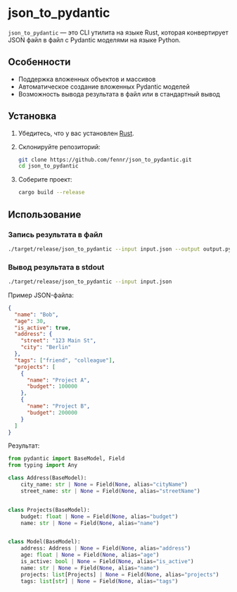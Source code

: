 # json_to_pydantic

`json_to_pydantic` — это CLI утилита на языке Rust, которая конвертирует JSON файл в файл с Pydantic моделями на языке Python.

## Особенности

- Поддержка вложенных объектов и массивов
- Автоматическое создание вложенных Pydantic моделей
- Возможность вывода результата в файл или в стандартный вывод

## Установка

1. Убедитесь, что у вас установлен [Rust](https://www.rust-lang.org/).
2. Склонируйте репозиторий:

    ```bash
    git clone https://github.com/fennr/json_to_pydantic.git
    cd json_to_pydantic
    ```

3. Соберите проект:

    ```bash
    cargo build --release
    ```

## Использование

### Запись результата в файл

```bash
./target/release/json_to_pydantic --input input.json --output output.py
```

### Вывод результата в stdout

```bash
./target/release/json_to_pydantic --input input.json
```

Пример JSON-файла:

```json
{
  "name": "Bob",
  "age": 30,
  "is_active": true,
  "address": {
    "street": "123 Main St",
    "city": "Berlin"
  },
  "tags": ["friend", "colleague"],
  "projects": [
    {
      "name": "Project A",
      "budget": 100000
    },
    {
      "name": "Project B",
      "budget": 200000
    }
  ]
}
```

Результат:

```py
from pydantic import BaseModel, Field
from typing import Any

class Address(BaseModel):
    city_name: str | None = Field(None, alias="cityName")
    street_name: str | None = Field(None, alias="streetName")


class Projects(BaseModel):
    budget: float | None = Field(None, alias="budget")
    name: str | None = Field(None, alias="name")


class Model(BaseModel):
    address: Address | None = Field(None, alias="address")
    age: float | None = Field(None, alias="age")
    is_active: bool | None = Field(None, alias="is_active")
    name: str | None = Field(None, alias="name")
    projects: list[Projects] | None = Field(None, alias="projects")
    tags: list[str] | None = Field(None, alias="tags")
```
